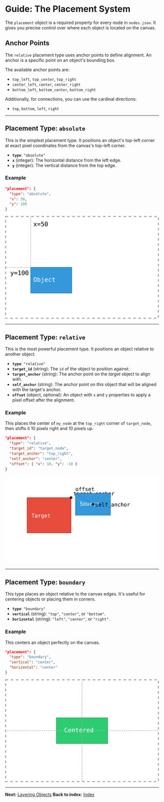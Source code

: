 # Guide: The Placement System

The `placement` object is a required property for every node in `nodes.json`. It gives you precise control over where each object is located on the canvas.

## Anchor Points

The `relative` placement type uses anchor points to define alignment. An anchor is a specific point on an object's bounding box.

The available anchor points are:
-   `top_left`, `top_center`, `top_right`
-   `center_left`, `center`, `center_right`
-   `bottom_left`, `bottom_center`, `bottom_right`

Additionally, for connections, you can use the cardinal directions:
-   `top`, `bottom`, `left`, `right`

---

## Placement Type: `absolute`

This is the simplest placement type. It positions an object's top-left corner at exact pixel coordinates from the canvas's top-left corner.

-   **`type`**: `"absolute"`
-   **`x`** (integer): The horizontal distance from the left edge.
-   **`y`** (integer): The vertical distance from the top edge.

### Example
```json
"placement": {
  "type": "absolute",
  "x": 50,
  "y": 100
}
```
![Absolute Placement Example](../images/placement_absolute_example.svg)

---

## Placement Type: `relative`

This is the most powerful placement type. It positions an object relative to another object.

-   **`type`**: `"relative"`
-   **`target_id`** (string): The `id` of the object to position against.
-   **`target_anchor`** (string): The anchor point on the *target* object to align with.
-   **`self_anchor`** (string): The anchor point on *this* object that will be aligned with the target's anchor.
-   **`offset`** (object, optional): An object with `x` and `y` properties to apply a pixel offset after the alignment.

### Example

This places the center of `my_node` at the `top_right` corner of `target_node`, then shifts it 10 pixels right and 10 pixels up.

```json
"placement": {
  "type": "relative",
  "target_id": "target_node",
  "target_anchor": "top_right",
  "self_anchor": "center",
  "offset": { "x": 10, "y": -10 }
}
```
![Relative Placement Example](../images/placement_relative_example.svg)

---

## Placement Type: `boundary`

This type places an object relative to the canvas edges. It's useful for centering objects or placing them in corners.

-   **`type`**: `"boundary"`
-   **`vertical`** (string): `"top"`, `"center"`, or `"bottom"`.
-   **`horizontal`** (string): `"left"`, `"center"`, or `"right"`.

### Example

This centers an object perfectly on the canvas.

```json
"placement": {
  "type": "boundary",
  "vertical": "center",
  "horizontal": "center"
}
```
![Boundary Placement Example](../images/placement_boundary_example.svg)

---
**Next:** [Layering Objects](./layering.md)
**Back to index:** [Index](./index.md)
